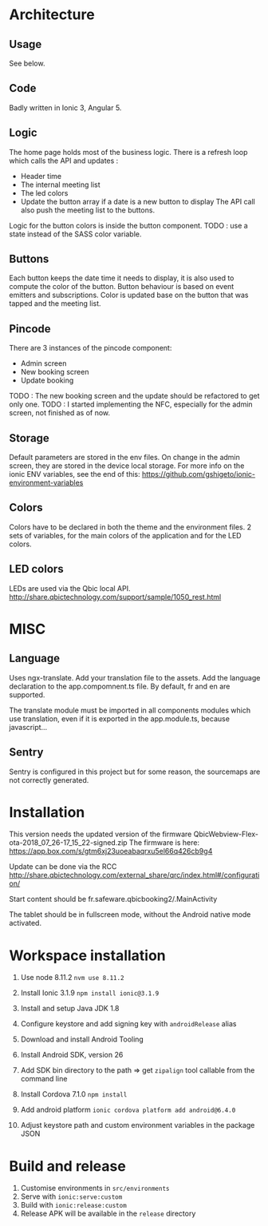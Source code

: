 # Architecture

## Usage
See below.

## Code
Badly written in Ionic 3, Angular 5.

## Logic
The home page holds most of the business logic.
There is a refresh loop which calls the API and updates :
* Header time
* The internal meeting list
* The led colors
* Update the button array if a date is a new button to display
The API call also push the meeting list to the buttons.

Logic for the button colors is inside the button component.
TODO : use a state instead of the SASS color variable.

## Buttons
Each button keeps the date time it needs to display, it is also used to compute the color of the button.
Button behaviour is based on event emitters and subscriptions.
Color is updated base on the button that was tapped and the meeting list.

## Pincode
There are 3 instances of the pincode component:
* Admin screen
* New booking screen
* Update booking

TODO : The new booking screen and the update should be refactored to get only one.
TODO : I started implementing the NFC, especially for the admin screen, not finished as of now.

## Storage
Default parameters are stored in the env files.
On change in the admin screen, they are stored in the device local storage.
For more info on the ionic ENV variables, see the end of this:
https://github.com/gshigeto/ionic-environment-variables

## Colors
Colors have to be declared in both the theme and the environment files.
2 sets of variables, for the main colors of the application and for the LED colors.

## LED colors
LEDs are used via the Qbic local API.
http://share.qbictechnology.com/support/sample/1050_rest.html


# MISC

## Language
Uses ngx-translate.
Add your translation file to the assets.
Add the language declaration to the app.compomnent.ts file.
By default, fr and en are supported.

The translate module must be imported in all components modules which use translation, even if it is exported in the app.module.ts, because javascript...

## Sentry
Sentry is configured in this project but for some reason, the sourcemaps are not correctly generated.

# Installation
This version needs the updated version of the firmware
QbicWebview-Flex-ota-2018_07_26-17_15_22-signed.zip
The firmware is here: 
https://app.box.com/s/gtm6xj23uoeabaqrxu5el66q426cb9g4

Update can be done via the RCC
http://share.qbictechnology.com/external_share/qrc/index.html#/configuration/

Start content should be
fr.safeware.qbicbooking2/.MainActivity

The tablet should be in fullscreen mode, without the Android native mode activated.

# Workspace installation

1. Use node 8.11.2
```nvm use 8.11.2```

2. Install Ionic 3.1.9
```npm install ionic@3.1.9```

3. Install and setup Java JDK 1.8

4. Configure keystore and add signing key with `androidRelease` alias

5. Download and install Android Tooling

6. Install Android SDK, version 26

7. Add SDK bin directory to the path => get `zipalign` tool callable from the command line

8. Install Cordova 7.1.0
```npm install```

9. Add android platform
```ionic cordova platform add android@6.4.0```

10. Adjust keystore path and custom environment variables in the package JSON

# Build and release

1. Customise environments in `src/environments`
1. Serve with `ionic:serve:custom`
1. Build with `ionic:release:custom`
1. Release APK will be available in the `release` directory

